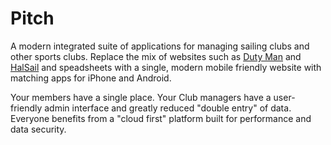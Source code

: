Pitch
=====

A modern integrated suite of applications for managing sailing clubs and other sports clubs. Replace the 
mix of websites such as [Duty Man](https://dutyman.biz) and [HalSail](https://www.halsail.com/) and 
speadsheets with a single, modern  mobile friendly website with matching apps for iPhone and Android.

Your members have a single place. Your Club managers have a user-friendly admin interface and greatly 
reduced "double entry" of data. Everyone benefits from a "cloud first" platform built for
performance and data security.

